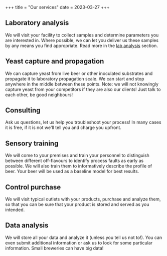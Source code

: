 +++
title = "Our services"
date = 2023-03-27
+++

## Laboratory analysis

We will visit your facility to collect samples and determine parameters you are interested in. Where possible, we can let you deliver us these samples by any means you find appropriate. Read more in the [lab analysis](@/info/methods.md) section.

## Yeast capture and propagation

We can capture yeast from live beer or other inoculated substrates and propagate it to laboratory propagation scale. We can start and stop anywhere in the middle between these points. Note: we will not knowingly capture yeast from your competitors if they are also our clients! Just talk to each other, be good neighbours!

## Consulting

Ask us questions, let us help you troubleshoot your process! In many cases it is free, if it is not we'll tell you and charge you upfront.

## Sensory training

We will come to your premises and train your personnel to distinguish between different off-flavours to identify process faults as early as possible. We will also train them to informatively describe the profile of beer. Your beer will be used as a baseline model for best results.

## Control purchase

We will visit typical outlets with your products, purchase and analyze them, so that you can be sure that your product is stored and served as you intended.

## Data analysis

We will store all your data and analyze it (unless you tell us not to!). You can even submit additional information or ask us to look for some particular information. Small breweries can have big data!
